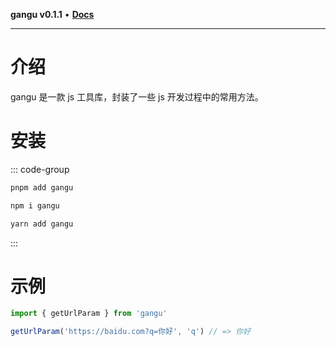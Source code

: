 **gangu v0.1.1** • [**Docs**](globals.md)

***

# 介绍
gangu 是一款 js 工具库，封装了一些 js 开发过程中的常用方法。

# 安装

::: code-group

```bash [pnpm]
pnpm add gangu
```

```bash [npm]
npm i gangu
```

```bash [yarn]
yarn add gangu
```

:::

# 示例
```js
import { getUrlParam } from 'gangu'

getUrlParam('https://baidu.com?q=你好', 'q') // => 你好
```
